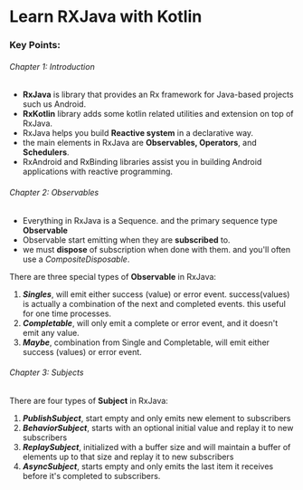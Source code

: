 # Learn RXJava with Kotlin

### Key Points:

###### Chapter 1: Introduction

- **RxJava** is library that provides an Rx framework for Java-based projects such us Android.
- **RxKotlin** library adds some kotlin related utilities and extension on top of RxJava.
- RxJava helps you build **Reactive system** in a declarative way.
- the main elements in RxJava are **Observables, Operators**, and **Schedulers**.
- RxAndroid and RxBinding libraries assist you in building Android 
applications with reactive programming.


###### Chapter 2: Observables

 - Everything in RxJava is a Sequence. and the primary sequence type **Observable**
 - Observable start emitting when they are **subscribed** to. 
 - we must **dispose** of subscription when done with them. 
and you'll often use a _CompositeDisposable_. 


There are three special types of **Observable** in RxJava:
1. _**Singles**_, will emit either success (value) or error event. success(values) is actually
   a combination of the next and completed events. this useful for one time processes.
2. _**Completable**_, will only emit a complete or error event, and it doesn't emit any value.
3. _**Maybe**_, combination from Single and Completable, will emit either success (values) or error event.

###### Chapter 3: Subjects

There are four types of **Subject** in RxJava:
1. _**PublishSubject**_, start empty and only emits new element to subscribers
2. _**BehaviorSubject**_, starts with an optional initial value and replay it to new subscribers
3. _**ReplaySubject**_, initialized with a buffer size and will maintain a buffer of elements 
up to that size and replay it to new subscribers
4. _**AsyncSubject**_, starts empty and only emits the last item it receives before it's completed to subscribers. 






